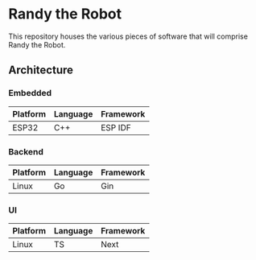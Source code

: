 # Randy the Robot

This repository houses the various pieces of software that will comprise Randy the Robot.


## Architecture

### Embedded

| **Platform** | **Language** | **Framework** |
|--------------|--------------|---------------|
| ESP32        | C++          | ESP IDF       |


### Backend

| **Platform** | **Language** | **Framework** |
|--------------|--------------|---------------|
| Linux        | Go           | Gin           |

### UI

| **Platform** | **Language** | **Framework** |
|--------------|--------------|---------------|
| Linux        | TS           | Next          |
